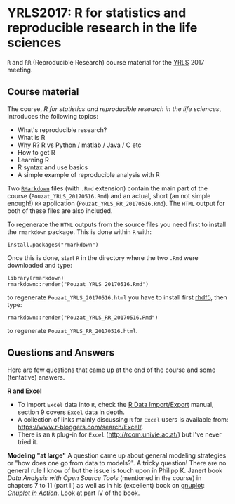 # YRLS2017: R for statistics and reproducible research in the life sciences
`R` and `RR` (Reproducible Research) course material for the [YRLS](http://yrls.fr/) 2017 meeting.

## Course material

The course, _R for statistics and reproducible research in the life sciences_, introduces the following topics:

- What's reproducible research?
- What is R
- Why R? R vs Python / matlab / Java / C etc
- How to get R
- Learning R
- R syntax and use basics
- A simple example of reproducible analysis with R

Two [`RMarkdown`](http://rmarkdown.rstudio.com/) files (with `.Rmd` extension) contain the main part of the course (`Pouzat_YRLS_20170516.Rmd`) and an actual, short (an not simple enough!) `RR` application (`Pouzat_YRLS_RR_20170516.Rmd`). The `HTML` output for both of these files are also included.

To regenerate the `HTML` outputs from the source files you need first to install the `rmarkdown` package. This is done within `R` with:
```{.r}
install.packages("rmarkdown")
```
Once this is done, start `R` in the directory where the two `.Rmd` were downloaded and type:
```{.r}
library(rmarkdown)
rmarkdown::render("Pouzat_YRLS_20170516.Rmd")
```
to regenerate `Pouzat_YRLS_20170516.html` you have to install first [rhdf5](http://www.bioconductor.org/packages/release/bioc/html/rhdf5.html), then type:
```{.r}
rmarkdown::render("Pouzat_YRLS_RR_20170516.Rmd")
```
to regenerate `Pouzat_YRLS_RR_20170516.html`.

## Questions and Answers

Here are few questions that came up at the end of the course and some (tentative) answers.

**R and Excel**

- To import `Excel` data into `R`, check the [R Data Import/Export](https://cran.r-project.org/doc/manuals/R-data.html) manual, section 9 covers `Excel` data in depth.
- A collection of links mainly discussing `R` for `Excel` users is available from: <https://www.r-bloggers.com/search/Excel/>.
- There is an `R` plug-in for `Excel` (<http://rcom.univie.ac.at/>) but I've never tried it.

**Modeling "at large"**
A question came up about general modeling strategies or "how does one go from data to models?". A tricky question! There are no general rule I know of but the issue is touch upon in Philipp K. Janert book _Data Analysis with Open Source Tools_ (mentioned in the course) in chapters 7 to 11 (part II) as well as in his (excellent) book on [gnuplot](http://gnuplot.info/): [_Gnuplot in Action_](https://www.manning.com/books/gnuplot-in-action-second-edition). Look at part IV of the book.
